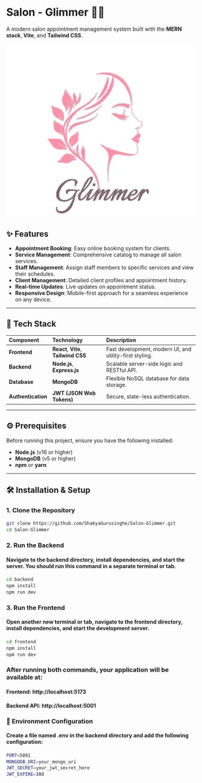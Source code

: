 # Salon - Glimmer 💇‍♀️

A modern salon appointment management system built with the **MERN stack**, **Vite**, and **Tailwind CSS**.

![Salon Logo](./frontend//public/vite.svg)

## ✨ Features

* **Appointment Booking**: Easy online booking system for clients.
* **Service Management**: Comprehensive catalog to manage all salon services.
* **Staff Management**: Assign staff members to specific services and view their schedules.
* **Client Management**: Detailed client profiles and appointment history.
* **Real-time Updates**: Live updates on appointment status.
* **Responsive Design**: Mobile-first approach for a seamless experience on any device.

---

## 🚀 Tech Stack

| Component | Technology | Description |
| :--- | :--- | :--- |
| **Frontend** | **React**, **Vite**, **Tailwind CSS** | Fast development, modern UI, and utility-first styling. |
| **Backend** | **Node.js**, **Express.js** | Scalable server-side logic and RESTful API. |
| **Database** | **MongoDB** | Flexible NoSQL database for data storage. |
| **Authentication** | **JWT (JSON Web Tokens)** | Secure, state-less authentication. |

---

## ⚙️ Prerequisites

Before running this project, ensure you have the following installed:

* **Node.js** (v16 or higher)
* **MongoDB** (v5 or higher)
* **npm** or **yarn**

---


## 🛠️ Installation & Setup

### 1. Clone the Repository

```sh
git clone https://github.com/ShakyaGurusinghe/Salon-Glimmer.git
cd Salon-Glimmer 
```


### 2. Run the Backend
#### Navigate to the backend directory, install dependencies, and start the server. You should run this command in a separate terminal or tab.

```sh
cd backend
npm install
npm run dev
```

### 3. Run the Frontend
#### Open another new terminal or tab, navigate to the frontend directory, install dependencies, and start the development server.

```sh
cd frontend
npm install
npm run dev
```

### After running both commands, your application will be available at:

#### Frontend: http://localhost:5173

#### Backend API: http://localhost:5001

### 📄 Environment Configuration
#### Create a file named .env in the backend directory and add the following configuration:

```sh
PORT=5001
MONGODB_URI=your_mongo_uri
JWT_SECRET=your_jwt_secret_here
JWT_EXPIRE=30d
```